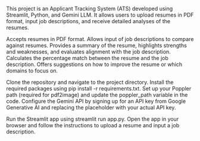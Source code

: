This project is an Applicant Tracking System (ATS) developed using Streamlit, Python, and Gemini LLM. It allows users to upload resumes in PDF format, input job descriptions, and receive detailed analyses of the resumes.

Accepts resumes in PDF format.
Allows input of job descriptions to compare against resumes.
Provides a summary of the resume, highlights strengths and weaknesses, and evaluates alignment with the job description.
Calculates the percentage match between the resume and the job description.
Offers suggestions on how to improve the resume or which domains to focus on.

Clone the repository and navigate to the project directory.
Install the required packages using pip install -r requirements.txt.
Set up your Poppler path (required for pdf2image) and update the poppler_path variable in the code.
Configure the Gemini API by signing up for an API key from Google Generative AI and replacing the placeholder with your actual API key.

Run the Streamlit app using streamlit run app.py.
Open the app in your browser and follow the instructions to upload a resume and input a job description.
